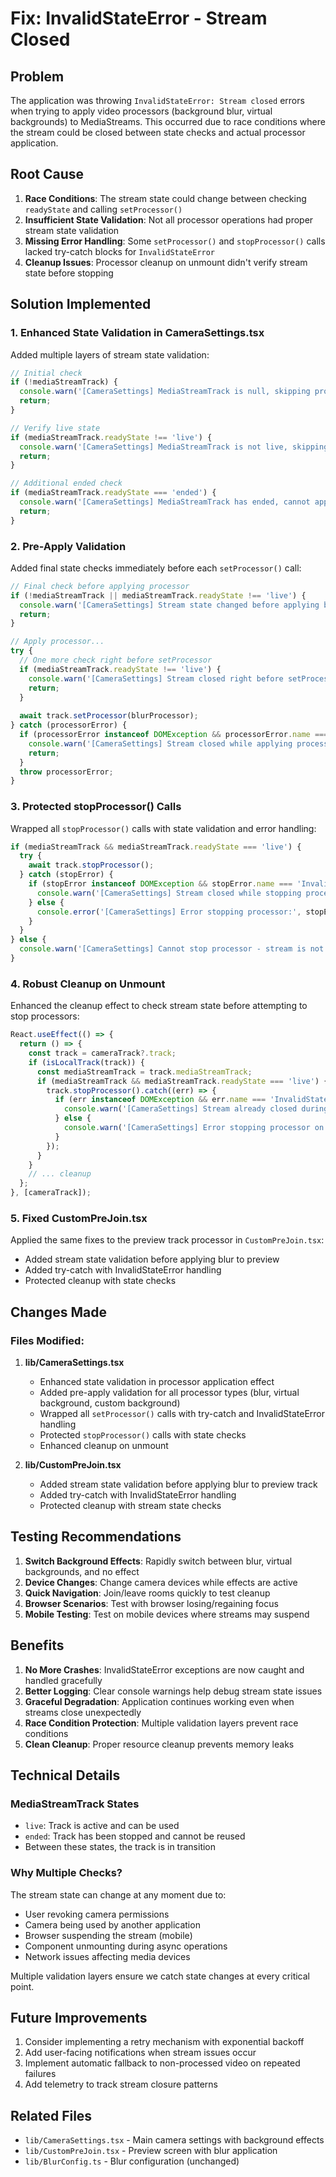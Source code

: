 # Fix: InvalidStateError - Stream Closed

## Problem
The application was throwing `InvalidStateError: Stream closed` errors when trying to apply video processors (background blur, virtual backgrounds) to MediaStreams. This occurred due to race conditions where the stream could be closed between state checks and actual processor application.

## Root Cause
1. **Race Conditions**: The stream state could change between checking `readyState` and calling `setProcessor()`
2. **Insufficient State Validation**: Not all processor operations had proper stream state validation
3. **Missing Error Handling**: Some `setProcessor()` and `stopProcessor()` calls lacked try-catch blocks for `InvalidStateError`
4. **Cleanup Issues**: Processor cleanup on unmount didn't verify stream state before stopping

## Solution Implemented

### 1. Enhanced State Validation in CameraSettings.tsx

Added multiple layers of stream state validation:

```typescript
// Initial check
if (!mediaStreamTrack) {
  console.warn('[CameraSettings] MediaStreamTrack is null, skipping processor update');
  return;
}

// Verify live state
if (mediaStreamTrack.readyState !== 'live') {
  console.warn('[CameraSettings] MediaStreamTrack is not live, skipping processor update');
  return;
}

// Additional ended check
if (mediaStreamTrack.readyState === 'ended') {
  console.warn('[CameraSettings] MediaStreamTrack has ended, cannot apply processor');
  return;
}
```

### 2. Pre-Apply Validation

Added final state checks immediately before each `setProcessor()` call:

```typescript
// Final check before applying processor
if (!mediaStreamTrack || mediaStreamTrack.readyState !== 'live') {
  console.warn('[CameraSettings] Stream state changed before applying blur, aborting');
  return;
}

// Apply processor...
try {
  // One more check right before setProcessor
  if (mediaStreamTrack.readyState !== 'live') {
    console.warn('[CameraSettings] Stream closed right before setProcessor, aborting');
    return;
  }
  
  await track.setProcessor(blurProcessor);
} catch (processorError) {
  if (processorError instanceof DOMException && processorError.name === 'InvalidStateError') {
    console.warn('[CameraSettings] Stream closed while applying processor:', processorError.message);
    return;
  }
  throw processorError;
}
```

### 3. Protected stopProcessor() Calls

Wrapped all `stopProcessor()` calls with state validation and error handling:

```typescript
if (mediaStreamTrack && mediaStreamTrack.readyState === 'live') {
  try {
    await track.stopProcessor();
  } catch (stopError) {
    if (stopError instanceof DOMException && stopError.name === 'InvalidStateError') {
      console.warn('[CameraSettings] Stream closed while stopping processor:', stopError.message);
    } else {
      console.error('[CameraSettings] Error stopping processor:', stopError);
    }
  }
} else {
  console.warn('[CameraSettings] Cannot stop processor - stream is not live');
}
```

### 4. Robust Cleanup on Unmount

Enhanced the cleanup effect to check stream state before attempting to stop processors:

```typescript
React.useEffect(() => {
  return () => {
    const track = cameraTrack?.track;
    if (isLocalTrack(track)) {
      const mediaStreamTrack = track.mediaStreamTrack;
      if (mediaStreamTrack && mediaStreamTrack.readyState === 'live') {
        track.stopProcessor().catch((err) => {
          if (err instanceof DOMException && err.name === 'InvalidStateError') {
            console.warn('[CameraSettings] Stream already closed during cleanup');
          } else {
            console.warn('[CameraSettings] Error stopping processor on cleanup:', err);
          }
        });
      }
    }
    // ... cleanup
  };
}, [cameraTrack]);
```

### 5. Fixed CustomPreJoin.tsx

Applied the same fixes to the preview track processor in `CustomPreJoin.tsx`:
- Added stream state validation before applying blur to preview
- Added try-catch with InvalidStateError handling
- Protected cleanup with state checks

## Changes Made

### Files Modified:
1. **lib/CameraSettings.tsx**
   - Enhanced state validation in processor application effect
   - Added pre-apply validation for all processor types (blur, virtual background, custom background)
   - Wrapped all `setProcessor()` calls with try-catch and InvalidStateError handling
   - Protected `stopProcessor()` calls with state checks
   - Enhanced cleanup on unmount

2. **lib/CustomPreJoin.tsx**
   - Added stream state validation before applying blur to preview track
   - Added try-catch with InvalidStateError handling
   - Protected cleanup with stream state checks

## Testing Recommendations

1. **Switch Background Effects**: Rapidly switch between blur, virtual backgrounds, and no effect
2. **Device Changes**: Change camera devices while effects are active
3. **Quick Navigation**: Join/leave rooms quickly to test cleanup
4. **Browser Scenarios**: Test with browser losing/regaining focus
5. **Mobile Testing**: Test on mobile devices where streams may suspend

## Benefits

1. **No More Crashes**: InvalidStateError exceptions are now caught and handled gracefully
2. **Better Logging**: Clear console warnings help debug stream state issues
3. **Graceful Degradation**: Application continues working even when streams close unexpectedly
4. **Race Condition Protection**: Multiple validation layers prevent race conditions
5. **Clean Cleanup**: Proper resource cleanup prevents memory leaks

## Technical Details

### MediaStreamTrack States
- `live`: Track is active and can be used
- `ended`: Track has been stopped and cannot be reused
- Between these states, the track is in transition

### Why Multiple Checks?
The stream state can change at any moment due to:
- User revoking camera permissions
- Camera being used by another application
- Browser suspending the stream (mobile)
- Component unmounting during async operations
- Network issues affecting media devices

Multiple validation layers ensure we catch state changes at every critical point.

## Future Improvements

1. Consider implementing a retry mechanism with exponential backoff
2. Add user-facing notifications when stream issues occur
3. Implement automatic fallback to non-processed video on repeated failures
4. Add telemetry to track stream closure patterns

## Related Files
- `lib/CameraSettings.tsx` - Main camera settings with background effects
- `lib/CustomPreJoin.tsx` - Preview screen with blur application
- `lib/BlurConfig.ts` - Blur configuration (unchanged)



